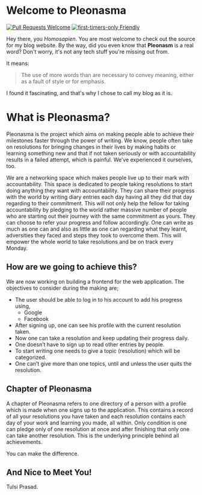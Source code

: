 # Welcome to Pleonasma

[![Pull Requests Welcome](https://img.shields.io/badge/PRs-welcome-brightgreen.svg?style=flat)](http://makeapullrequest.com)
[![first-timers-only Friendly](https://img.shields.io/badge/first--timers--only-friendly-blue.svg)](http://www.firsttimersonly.com/)


Hey there, you *Homosapien*. You are most welcome to check out the source for my blog website. By the way, did you even know that **Pleonasm** is a real word? Don't worry, it's not any tech stuff you're missing out from.

It means:
> The use of more words than are necessary to convey meaning, either as a fault of style or for emphasis.

I found it fascinating, and that's why I chose to call my blog as it is.

# What is Pleonasma?


Pleonasma is the project which aims on making people able to achieve their milestones faster through the power of writing. We know, people often take on resolutions for bringing changes in their lives by making habits or learning something new and that if not taken seriously or with accountability results in a failed attempt, which is painful. We’ve experienced it ourselves, too. 

We are a networking space which makes people live up to their mark with accountability. This space is dedicated to people taking resolutions to start doing anything they want with accountability. They can share their progress with the world by writing diary entries each day having all they did that day regarding to their commitment. This will not only help the fellow for taking accountability by pledging to the world rather massive number of people who are starting out their journey with the same commitment as yours. They can choose to refer your progress and follow accordingly. One can write as much as one can and also as little as one can regarding what they learnt, adversities they faced and steps they took to overcome them. This will empower the whole world to take resolutions and be on track every Monday. 


## How are we going to achieve this?

We are now working on building a frontend for the web application. The objectives to consider during the making are;
* The user should be able to log in to his account to add his progress using,
    * Google
    * Facebook
* After signing up, one can see his profile with the current resolution taken.
* Now one can take a resolution and keep updating their progress daily.
* One doesn’t have to sign up to read other entries by people.
* To start writing one needs to give a topic (resolution) which will be categorized.
* One can’t give more than one topics, until and unless the user quits the resolution.

## Chapter of Pleonasma

A chapter of Pleonasma refers to one directory of a person with a profile which is made when one signs up to the application. This contains a record of all your resolutions you have taken and each resolution contains each day of your work and learning you made, all within. Only condition is one can pledge only of one resolution at once and after finishing that only one can take another resolution. This is the underlying principle behind all achievements.


You can make the difference.


## And Nice to Meet You!

Tulsi Prasad.